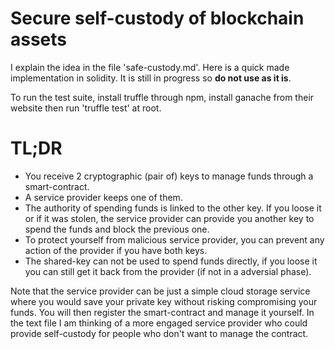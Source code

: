 # Secure self-custody of blockchain assets

I explain the idea in the file 'safe-custody.md'.
Here is a quick made implementation in solidity. It is still in progress so **do not use as it is**.

To run the test suite, install truffle through npm, install ganache from their website then run 'truffle test' at root.


# TL;DR
- You receive 2 cryptographic (pair of) keys to manage funds through a smart-contract.
- A service provider keeps one of them.
- The authority of spending funds is linked to the other key. If you loose it or if it was stolen, the service provider can provide you another key to spend the funds and block the previous one.
- To protect yourself from malicious service provider, you can prevent any action of the provider if you have both keys.
- The shared-key can not be used to spend funds directly, if you loose it you can still get it back from the provider (if not in a adversial phase).

Note that the service provider can be just a simple cloud storage service where you would save your private key without risking compromising your funds. You will then register the smart-contract and manage it yourself. In the text file I am thinking of a more engaged service provider who could provide self-custody for people who don't want to manage the contract.
